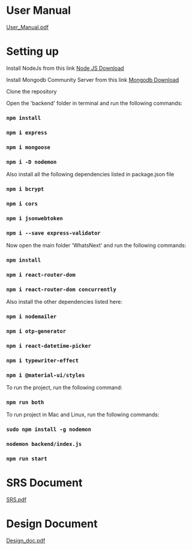 # User Manual
[User_Manual.pdf](https://github.com/chitwang/WhatsNext/files/11130056/User_Manual.pdf)
# Setting up 

Install NodeJs from this link [Node JS Download](https://nodejs.org/en/download/)

Install Mongodb Community Server from this link [Mongodb Download](https://www.mongodb.com/try/download/community) 

Clone the repository

Open the 'backend' folder in terminal and run the following commands:
### `npm install`
### `npm i express`
### `npm i mongoose`
### `npm i -D nodemon`

Also install all the following dependencies listed in package.json file
### `npm i bcrypt`
### `npm i cors`
### `npm i jsonwebtoken`
### `npm i --save express-validator`

Now open the main folder 'WhatsNext' and run the following commands:
### `npm install`
### `npm i react-router-dom`
### `npm i react-router-dom concurrently`

Also install the other dependencies listed here:
### `npm i nodemailer`
### `npm i otp-generator`
### `npm i react-datetime-picker`
### `npm i typewriter-effect`
### `npm i @material-ui/styles`

To run the project, run the following command:
### `npm run both`

To run project in Mac and Linux, run the following commands:

### `sudo npm install -g nodemon`
### `nodemon backend/index.js`
### `npm run start`
# SRS Document
[SRS.pdf](https://github.com/chitwang/WhatsNext/files/11103783/SRS.pdf)
# Design Document
[Design_doc.pdf](https://github.com/chitwang/WhatsNext/files/10923213/Design_doc.pdf)
